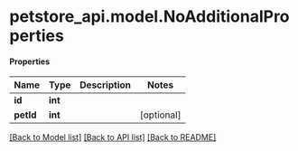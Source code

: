 # petstore_api.model.NoAdditionalProperties

#### Properties
Name | Type | Description | Notes
------------ | ------------- | ------------- | -------------
**id** | **int** |  | 
**petId** | **int** |  | [optional] 

[[Back to Model list]](../../README.md#documentation-for-models) [[Back to API list]](../../README.md#documentation-for-api-endpoints) [[Back to README]](../../README.md)

